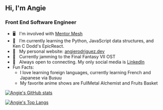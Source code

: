 ## Hi, I'm Angie 
### Front End Software Engineer

- 🖥 &nbsp; I'm involved with [Mentor Mesh](https://mentormesh.io/)
- 🌱 &nbsp; I’m currently learning the Python, JavaScript data structures, and Ken C Dodd's EpicReact.
- 🌺 &nbsp; My personal website: [angierodriguez.dev](https://angierodriguez.dev/)
- 🎵 &nbsp; Currently jamming to the Final Fantasy VII OST
- 💜 &nbsp; Always open to connecting. My only social media is [LinkedIn](https://www.linkedin.com/in/angierodriguezdev/)
- Fun Facts:
  - I love learning foreign languages, currently learning French and Japanese via Busuu
  - My favorite anime shows are FullMetal Alchemist and Fruits Basket

[![Angie's GitHub stats](https://github-readme-stats.vercel.app/api?username=ARodriguezHacks&show_icons=true&theme=cobalt)](https://github.com/ARodriguezHacks/github-readme-stats)


[![Angie's Top Langs](https://github-readme-stats.vercel.app/api/top-langs/?username=ARodriguezHacks&theme=cobalt)](https://github.com/ARodriguezHacks/github-readme-stats)
